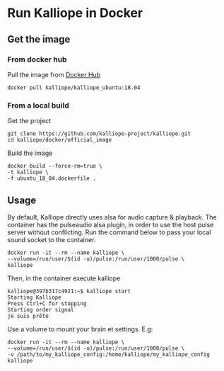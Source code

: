 # Run Kalliope in Docker

## Get the image

### From docker hub

Pull the image from [Docker Hub](https://hub.docker.com/r/kalliope/kalliope_ubuntu)

```shell
docker pull kalliope/kalliope_ubuntu:18.04
```

### From a local build

Get the project

```shell
git clone https://github.com/kalliope-project/kalliope.git
cd kalliope/docker/official_image
```

Build the image

```shell
docker build --force-rm=true \
-t kalliope \
-f ubuntu_18_04.dockerfile .
```

## Usage

By default, Kalliope directly uses alsa for audio capture & playback.
The container has the pulseaudio alsa plugin, in order to use the host pulse server without conflicting.
Run the command below to pass your local sound socket to the container.

```shell
docker run -it --rm --name kalliope \
--volume=/run/user/$(id -u)/pulse:/run/user/1000/pulse \
kalliope
```

Then, in the container execute kalliope

```shell
kalliope@397b317c4921:~$ kalliope start
Starting Kalliope
Press Ctrl+C for stopping
Starting order signal
je suis prête
```

Use a volume to mount your brain et settings. E.g:

```shell
docker run -it --rm --name kalliope \
--volume=/run/user/$(id -u)/pulse:/run/user/1000/pulse \
-v /path/to/my_kalliope_config:/home/kalliope/my_kalliope_config
kalliope
```
